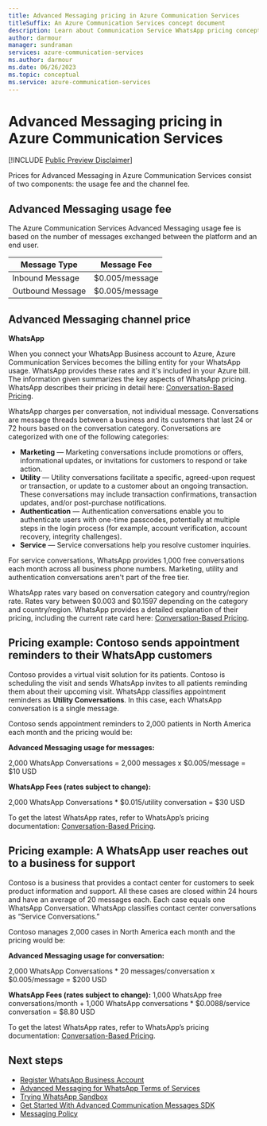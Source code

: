 ```yaml
---
title: Advanced Messaging pricing in Azure Communication Services
titleSuffix: An Azure Communication Services concept document
description: Learn about Communication Service WhatsApp pricing concepts.
author: darmour
manager: sundraman
services: azure-communication-services
ms.author: darmour
ms.date: 06/26/2023
ms.topic: conceptual
ms.service: azure-communication-services
---
```


# Advanced Messaging pricing in Azure Communication Services

[!INCLUDE [Public Preview Disclaimer](../../../includes/public-preview-include-document.md)]

Prices for Advanced Messaging in Azure Communication Services consist of two components: the usage fee and the channel fee.

## Advanced Messaging usage fee

The Azure Communication Services Advanced Messaging usage fee is based on the number of messages exchanged between the platform and an end user.

| **Message Type** | **Message Fee** |
|------------------|-----------------|
| Inbound Message  | \$0.005/message |
| Outbound Message | \$0.005/message |

## Advanced Messaging channel price

**WhatsApp**

When you connect your WhatsApp Business account to Azure, Azure Communication Services becomes the billing entity for your WhatsApp usage. WhatsApp provides these rates and it's included in your Azure bill. The information given summarizes the key aspects of WhatsApp pricing. WhatsApp describes their pricing in detail here: [Conversation-Based Pricing](https://developers.facebook.com/docs/whatsapp/pricing).

WhatsApp charges per conversation, not individual message. Conversations are message threads between a business and its customers that last 24 or 72 hours based on the conversation category. Conversations are categorized with one of the following categories:

-   **Marketing** — Marketing conversations include promotions or offers, informational updates, or invitations for customers to respond or take action.
-   **Utility** — Utility conversations facilitate a specific, agreed-upon request or transaction, or update to a customer about an ongoing transaction. These conversations may include transaction confirmations, transaction updates, and/or post-purchase notifications.
-   **Authentication** — Authentication conversations enable you to authenticate users with one-time passcodes, potentially at multiple steps in the login process (for example, account verification, account recovery, integrity challenges).
-   **Service** — Service conversations help you resolve customer inquiries.

For service conversations, WhatsApp provides 1,000 free conversations each month across all business phone numbers. Marketing, utility and authentication conversations aren't part of the free tier.

WhatsApp rates vary based on conversation category and country/region rate. Rates vary between \$0.003 and \$0.1597 depending on the category and country/region. WhatsApp provides a detailed explanation of their pricing, including the current rate card here: [Conversation-Based Pricing](https://developers.facebook.com/docs/whatsapp/pricing).

## Pricing example: Contoso sends appointment reminders to their WhatsApp customers

Contoso provides a virtual visit solution for its patients. Contoso is scheduling the visit and sends WhatsApp invites to all patients reminding them about their upcoming visit. WhatsApp classifies appointment reminders as **Utility Conversations**. In this case, each WhatsApp conversation is a single message.

Contoso sends appointment reminders to 2,000 patients in North America each month and the pricing would be:

**Advanced Messaging usage for messages:**

2,000 WhatsApp Conversations = 2,000 messages x \$0.005/message = \$10 USD

**WhatsApp Fees (rates subject to change):**

2,000 WhatsApp Conversations \* \$0.015/utility conversation = \$30 USD

To get the latest WhatsApp rates, refer to WhatsApp’s pricing documentation: [Conversation-Based Pricing](https://developers.facebook.com/docs/whatsapp/pricing).

## Pricing example: A WhatsApp user reaches out to a business for support

Contoso is a business that provides a contact center for customers to seek product information and support. All these cases are closed within 24 hours and have an average of 20 messages each. Each case equals one WhatsApp Conversation. WhatsApp classifies contact center conversations as “Service Conversations.”

Contoso manages 2,000 cases in North America each month and the pricing would be:

**Advanced Messaging usage for conversation:**

2,000 WhatsApp Conversations \* 20 messages/conversation x \$0.005/message = \$200 USD

**WhatsApp Fees (rates subject to change):** 1,000 WhatsApp free conversations/month + 1,000 WhatsApp conversations \* \$0.0088/service conversation = \$8.80 USD

To get the latest WhatsApp rates, refer to WhatsApp’s pricing documentation: [Conversation-Based Pricing](https://developers.facebook.com/docs/whatsapp/pricing).

## Next steps

-   [Register WhatsApp Business Account](../../../quickstarts/advanced-messaging/whatsapp/connect-whatsapp-business-account.md)
-   [Advanced Messaging for WhatsApp Terms of Services](./whatsapp-terms-of-service.md)
-   [Trying WhatsApp Sandbox](../../../quickstarts//advanced-messaging/whatsapp/whatsapp-sandbox-quickstart.md)
-   [Get Started With Advanced Communication Messages SDK](../../../quickstarts//advanced-messaging/whatsapp/get-started.md)
-   [Messaging Policy](../../../concepts/sms/messaging-policy.md)
